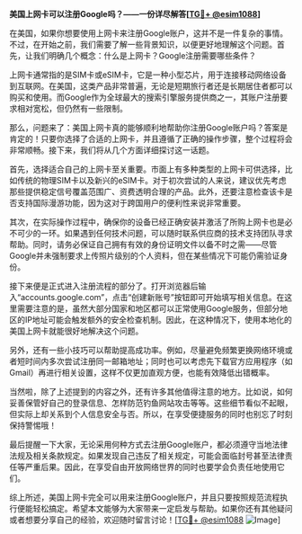 **美国上网卡可以注册Google吗？——一份详尽解答[[TG💪+ @esim1088](https://t.me/s/esim1088)]**

在美国，如果你想要使用上网卡来注册Google账户，这并不是一件复杂的事情。不过，在开始之前，我们需要了解一些背景知识，以便更好地理解这个问题。首先，让我们明确几个概念：什么是上网卡？Google注册需要哪些条件？

上网卡通常指的是SIM卡或eSIM卡，它是一种小型芯片，用于连接移动网络设备到互联网。在美国，这类产品非常普遍，无论是短期旅行者还是长期居住者都可以购买和使用。而Google作为全球最大的搜索引擎服务提供商之一，其账户注册要求相对宽松，但仍然有一些限制。

那么，问题来了：美国上网卡真的能够顺利地帮助你注册Google账户吗？答案是肯定的！只要你选择了合适的上网卡，并且遵循了正确的操作步骤，整个过程将会非常顺畅。接下来，我们将从几个方面详细探讨这一话题。

首先，选择适合自己的上网卡至关重要。市面上有多种类型的上网卡可供选择，比如传统的物理SIM卡以及新兴的eSIM卡。对于初次尝试的人来说，建议优先考虑那些提供稳定信号覆盖范围广、资费透明合理的产品。此外，还要注意检查该卡是否支持国际漫游功能，因为这对于跨国用户的便利性来说非常重要。

其次，在实际操作过程中，确保你的设备已经正确安装并激活了所购上网卡也是必不可少的一环。如果遇到任何技术问题，可以随时联系供应商的技术支持团队寻求帮助。同时，请务必保证自己拥有有效的身份证明文件以备不时之需——尽管Google并未强制要求上传照片级别的个人资料，但在某些情况下可能仍需验证身份。

接下来便是正式进入注册流程的部分了。打开浏览器后输入“accounts.google.com”，点击“创建新账号”按钮即可开始填写相关信息。在这里需要注意的是，虽然大部分国家和地区都可以正常使用Google服务，但部分地区的IP地址可能会触发额外的安全检查机制。因此，在这种情况下，使用本地化的美国上网卡就能很好地解决这个问题。

另外，还有一些小技巧可以帮助提高成功率。例如，尽量避免频繁更换网络环境或者短时间内多次尝试注册同一邮箱地址；同时也可以考虑先下载官方应用程序（如Gmail）再进行相关设置，这样不仅更加直观方便，也能有效降低出错概率。

当然啦，除了上述提到的内容之外，还有许多其他值得注意的地方。比如说，如何妥善保管好自己的登录信息、怎样防范钓鱼网站攻击等等。这些细节看似不起眼，但实际上却关系到个人信息安全与否。所以，在享受便捷服务的同时也别忘了时刻保持警惕哦！

最后提醒一下大家，无论采用何种方式去注册Google账户，都必须遵守当地法律法规及相关条款规定。如果发现自己违反了相关规定，可能会面临封号甚至法律责任等严重后果。因此，在享受自由开放网络世界的同时也要学会负责任地使用它们。

综上所述，美国上网卡完全可以用来注册Google账户，并且只要按照规范流程执行便能轻松搞定。希望本文能够为大家带来一定启发与帮助。如果你还有其他疑问或者想要分享自己的经验，欢迎随时留言讨论！[[TG💪+ @esim1088](https://t.me/s/esim1088) ![Image](https://i.postimg.cc/4NQfJmqS/Snipaste-2025-05-13-00-14-12.png)]